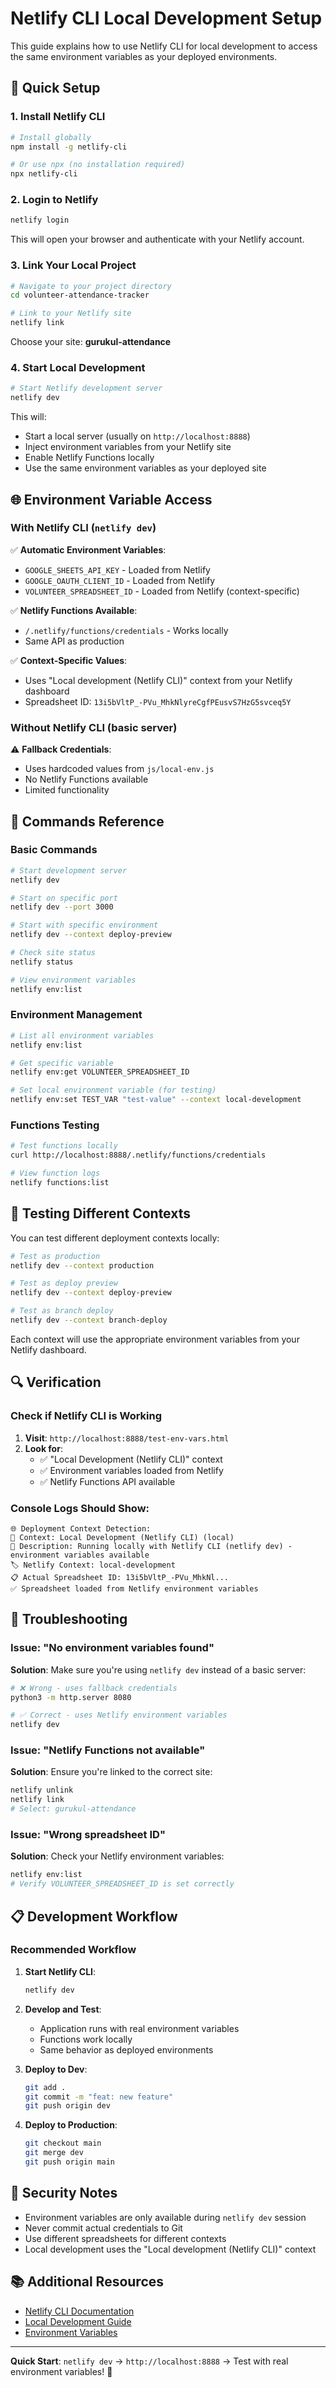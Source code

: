 # Netlify CLI Local Development Setup

This guide explains how to use Netlify CLI for local development to access the same environment variables as your deployed environments.

## 🚀 Quick Setup

### 1. Install Netlify CLI

```bash
# Install globally
npm install -g netlify-cli

# Or use npx (no installation required)
npx netlify-cli
```

### 2. Login to Netlify

```bash
netlify login
```

This will open your browser and authenticate with your Netlify account.

### 3. Link Your Local Project

```bash
# Navigate to your project directory
cd volunteer-attendance-tracker

# Link to your Netlify site
netlify link
```

Choose your site: **gurukul-attendance**

### 4. Start Local Development

```bash
# Start Netlify development server
netlify dev
```

This will:
- Start a local server (usually on `http://localhost:8888`)
- Inject environment variables from your Netlify site
- Enable Netlify Functions locally
- Use the same environment variables as your deployed site

## 🌐 Environment Variable Access

### With Netlify CLI (`netlify dev`)

✅ **Automatic Environment Variables**:
- `GOOGLE_SHEETS_API_KEY` - Loaded from Netlify
- `GOOGLE_OAUTH_CLIENT_ID` - Loaded from Netlify  
- `VOLUNTEER_SPREADSHEET_ID` - Loaded from Netlify (context-specific)

✅ **Netlify Functions Available**:
- `/.netlify/functions/credentials` - Works locally
- Same API as production

✅ **Context-Specific Values**:
- Uses "Local development (Netlify CLI)" context from your Netlify dashboard
- Spreadsheet ID: `13i5bVltP_-PVu_MhkNlyreCgfPEusvS7HzG5svceq5Y`

### Without Netlify CLI (basic server)

⚠️ **Fallback Credentials**:
- Uses hardcoded values from `js/local-env.js`
- No Netlify Functions available
- Limited functionality

## 🔧 Commands Reference

### Basic Commands

```bash
# Start development server
netlify dev

# Start on specific port
netlify dev --port 3000

# Start with specific environment
netlify dev --context deploy-preview

# Check site status
netlify status

# View environment variables
netlify env:list
```

### Environment Management

```bash
# List all environment variables
netlify env:list

# Get specific variable
netlify env:get VOLUNTEER_SPREADSHEET_ID

# Set local environment variable (for testing)
netlify env:set TEST_VAR "test-value" --context local-development
```

### Functions Testing

```bash
# Test functions locally
curl http://localhost:8888/.netlify/functions/credentials

# View function logs
netlify functions:list
```

## 🧪 Testing Different Contexts

You can test different deployment contexts locally:

```bash
# Test as production
netlify dev --context production

# Test as deploy preview
netlify dev --context deploy-preview

# Test as branch deploy
netlify dev --context branch-deploy
```

Each context will use the appropriate environment variables from your Netlify dashboard.

## 🔍 Verification

### Check if Netlify CLI is Working

1. **Visit**: `http://localhost:8888/test-env-vars.html`
2. **Look for**:
   - ✅ "Local Development (Netlify CLI)" context
   - ✅ Environment variables loaded from Netlify
   - ✅ Netlify Functions API available

### Console Logs Should Show:

```
🌐 Deployment Context Detection:
📍 Context: Local Development (Netlify CLI) (local)
📝 Description: Running locally with Netlify CLI (netlify dev) - environment variables available
🏷️ Netlify Context: local-development
📋 Actual Spreadsheet ID: 13i5bVltP_-PVu_MhkNl...
✅ Spreadsheet loaded from Netlify environment variables
```

## 🚨 Troubleshooting

### Issue: "No environment variables found"

**Solution**: Make sure you're using `netlify dev` instead of a basic server:

```bash
# ❌ Wrong - uses fallback credentials
python3 -m http.server 8080

# ✅ Correct - uses Netlify environment variables
netlify dev
```

### Issue: "Netlify Functions not available"

**Solution**: Ensure you're linked to the correct site:

```bash
netlify unlink
netlify link
# Select: gurukul-attendance
```

### Issue: "Wrong spreadsheet ID"

**Solution**: Check your Netlify environment variables:

```bash
netlify env:list
# Verify VOLUNTEER_SPREADSHEET_ID is set correctly
```

## 📋 Development Workflow

### Recommended Workflow

1. **Start Netlify CLI**:
   ```bash
   netlify dev
   ```

2. **Develop and Test**:
   - Application runs with real environment variables
   - Functions work locally
   - Same behavior as deployed environments

3. **Deploy to Dev**:
   ```bash
   git add .
   git commit -m "feat: new feature"
   git push origin dev
   ```

4. **Deploy to Production**:
   ```bash
   git checkout main
   git merge dev
   git push origin main
   ```

## 🔐 Security Notes

- Environment variables are only available during `netlify dev` session
- Never commit actual credentials to Git
- Use different spreadsheets for different contexts
- Local development uses the "Local development (Netlify CLI)" context

## 📚 Additional Resources

- [Netlify CLI Documentation](https://docs.netlify.com/cli/get-started/)
- [Local Development Guide](https://docs.netlify.com/api-and-cli-guides/cli-guides/local-development/)
- [Environment Variables](https://docs.netlify.com/environment-variables/overview/)

---

**Quick Start**: `netlify dev` → `http://localhost:8888` → Test with real environment variables! 🚀
